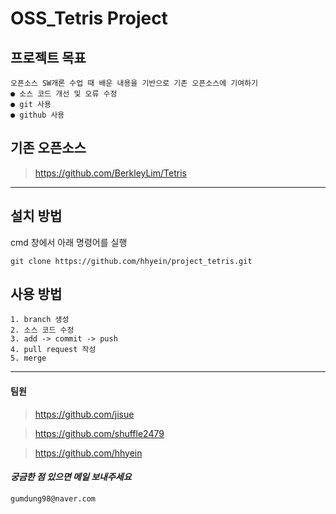 # OSS_Tetris Project
## 프로젝트 목표
```
오픈소스 SW개론 수업 때 배운 내용을 기반으로 기존 오픈소스에 기여하기
● 소스 코드 개선 및 오류 수정
● git 사용
● github 사용
```
## 기존 오픈소스
>https://github.com/BerkleyLim/Tetris
------------------------------
## 설치 방법
cmd 창에서 아래 명령어를 실행
```
git clone https://github.com/hhyein/project_tetris.git
```
## 사용 방법
```
1. branch 생성
2. 소스 코드 수정
3. add -> commit -> push
4. pull request 작성
5. merge
```
------------------------------
#### 팀원
>https://github.com/jisue

>https://github.com/shuffle2479

>https://github.com/hhyein
#### _궁금한 점 있으면 메일 보내주세요_
```
gumdung98@naver.com
```
